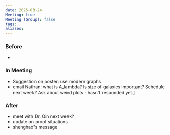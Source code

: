 ```yaml
---
date: 2025-03-24
Meeting: true
Meeting (Group): false
tags: 
aliases:
---
```


### Before
- 

### In Meeting
- Suggestion on poster: use modern graphs
- email Nathan: what is A_lambda? Is size of galaxies important? Schedule next week? Ask about weird plots - hasn't responded yet.]

### After
- meet with Dr. Qin next week?
- update on proof situations
- shenghao's message